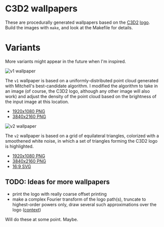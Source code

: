 # C3D2 wallpapers

These are procedurally generated wallpapers based on the [C3D2](https://c3d2.de) [logo](https://wiki.c3d2.de/Logo).
Build the images with `make`, and look at the Makefile for details.

# Variants

More variants might appear in the future when I'm inspired.

![v1 wallpaper](https://static.bethselamin.de/c3d2-wallpapers/v1-1920x1080.png)

The `v1` wallpaper is based on a uniformly-distributed point cloud generated with Mitchell's best-candidate algorithm. I modified the algorithm to take in an image (of course, the C3D2 logo, although any other image will also work) and adjust the density of the point cloud based on the brightness of the input image at this location.

* [1920x1080 PNG](https://static.bethselamin.de/c3d2-wallpapers/v1-1920x1080.png)
* [3840x2160 PNG](https://static.bethselamin.de/c3d2-wallpapers/v1-3840x2160.png)

![v2 wallpaper](https://static.bethselamin.de/c3d2-wallpapers/v2-1920x1080.png)

The `v2` wallpaper is based on a grid of equilateral triangles, colorized with a smoothened white noise, in which a set of triangles forming the C3D2 logo is highlighted.

* [1920x1080 PNG](https://static.bethselamin.de/c3d2-wallpapers/v2-1920x1080.png)
* [3840x2160 PNG](https://static.bethselamin.de/c3d2-wallpapers/v2-3840x2160.png)
* [16:9 SVG](https://static.bethselamin.de/c3d2-wallpapers/v2.svg)

## TODO: Ideas for more wallpapers

- print the logo with really coarse offset printing
- make a complex Fourier transform of the logo path(s), truncate to highest-order powers only, draw several such approximations over the logo ([context](https://www.youtube.com/watch?v=r6sGWTCMz2k))

Will do these at some point. Maybe.
